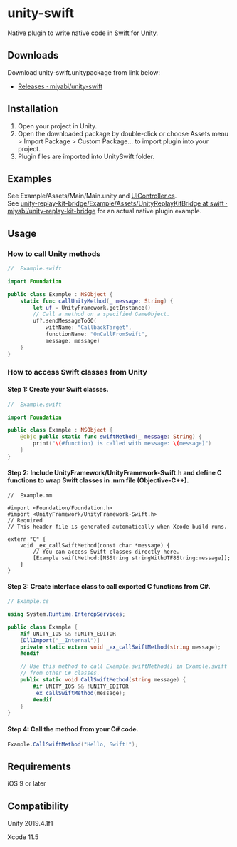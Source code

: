 # unity-swift

Native plugin to write native code in [Swift](https://swift.org) for [Unity](http://unity3d.com/).

## Downloads

Download unity-swift.unitypackage from link below:

-   [Releases · miyabi/unity-swift](https://github.com/miyabi/unity-swift/releases)

## Installation

1.  Open your project in Unity.
2.  Open the downloaded package by double-click or choose Assets menu > Import Package > Custom Package... to import plugin into your project.
3.  Plugin files are imported into UnitySwift folder.

## Examples

See Example/Assets/Main/Main.unity and [UIController.cs](./Example/Assets/UIController.cs).  
See [unity-replay-kit-bridge/Example/Assets/UnityReplayKitBridge at swift · miyabi/unity-replay-kit-bridge](https://github.com/miyabi/unity-replay-kit-bridge/tree/swift/Example/Assets/UnityReplayKitBridge) for an actual native plugin example.

## Usage

### How to call Unity methods

```swift
//  Example.swift

import Foundation

public class Example : NSObject {
    static func callUnityMethod(_ message: String) {
        let uf = UnityFramework.getInstance()
        // Call a method on a specified GameObject.
        uf?.sendMessageToGO(
            withName: "CallbackTarget",
            functionName: "OnCallFromSwift",
            message: message)
    }
}
```

### How to access Swift classes from Unity

#### Step 1: Create your Swift classes.

```swift
//  Example.swift

import Foundation

public class Example : NSObject {
    @objc public static func swiftMethod(_ message: String) {
        print("\(#function) is called with message: \(message)")
    }
}
```

#### Step 2: Include UnityFramework/UnityFramework-Swift.h and define C functions to wrap Swift classes in .mm file (Objective-C++).

```objc
//  Example.mm

#import <Foundation/Foundation.h>
#import <UnityFramework/UnityFramework-Swift.h>    
// Required
// This header file is generated automatically when Xcode build runs.

extern "C" {
    void _ex_callSwiftMethod(const char *message) {
        // You can access Swift classes directly here.
        [Example swiftMethod:[NSString stringWithUTF8String:message]];
    }
}
```

#### Step 3: Create interface class to call exported C functions from C&#x23;.

```csharp
// Example.cs

using System.Runtime.InteropServices;

public class Example {
    #if UNITY_IOS && !UNITY_EDITOR
    [DllImport("__Internal")]
    private static extern void _ex_callSwiftMethod(string message);
    #endif

    // Use this method to call Example.swiftMethod() in Example.swift
    // from other C# classes.
    public static void CallSwiftMethod(string message) {
        #if UNITY_IOS && !UNITY_EDITOR
        _ex_callSwiftMethod(message);
        #endif
    }
}
```

#### Step 4: Call the method from your C&#x23; code.

```csharp
Example.CallSwiftMethod("Hello, Swift!");
```

## Requirements

iOS 9 or later

## Compatibility

Unity 2019.4.1f1

Xcode 11.5
